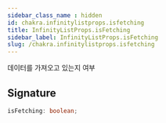 ```yaml
---
sidebar_class_name : hidden
id: chakra.infinitylistprops.isfetching
title: InfinityListProps.isFetching
sidebar_label: InfinityListProps.isFetching
slug: /chakra.infinitylistprops.isfetching
---
```






데이터를 가져오고 있는지 여부

## Signature

```typescript
isFetching: boolean;
```
